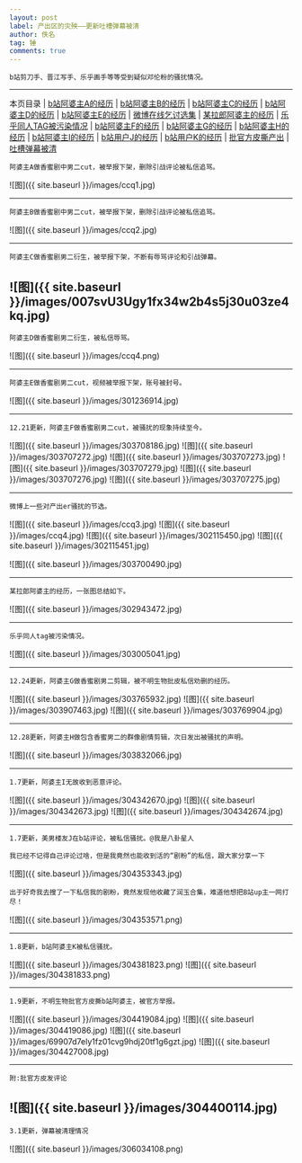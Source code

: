 ```yaml
---
layout: post
label: 产出区的灾殃——更新吐槽弹幕被清
author: 佚名
tag: 锤
comments: true
---
```


    b站剪刀手、晋江写手、乐乎画手等等受到疑似邓伦粉的骚扰情况。

---

本页目录 \| [b站阿婆主A的经历](#dxjja) \| [b站阿婆主B的经历](#dxjjb)  \| [b站阿婆主C的经历](#dxjjd) \| [b站阿婆主D的经历](#dxjje) \| [b站阿婆主E的经历](#dxjjf) \| [微博在线乞讨选集](#dxjjc) \| [某拉郎阿婆主的经历](#dxjjg) \| [乐乎同人TAG被污染情况](#dxjjh) \| [b站阿婆主F的经历](#dxjji)  \| [b站阿婆主G的经历](#dxjjj) \| [b站阿婆主H的经历](#dxjjk) \| [b站阿婆主I的经历](#dxjjl) \| [b站用户J的经历](#dxjjm) \| [b站用户K的经历](#dxjjn) \| [批官方皮撕产出](#dxjjo) \| [吐槽弹幕被清](#dxjjp)


<a class="anchor" name="dxjja"></a>

    阿婆主A做香蜜剧中男二cut，被举报下架，删除引战评论被私信追骂。
    

![图]({{ site.baseurl }}/images/ccq1.jpg)

---

<a class="anchor" name="dxjjb"></a>

    阿婆主B做香蜜剧中男二cut，被举报下架，删除引战评论被私信追骂。
    

![图]({{ site.baseurl }}/images/ccq2.jpg)

---

<a class="anchor" name="dxjjd"></a>

    阿婆主C做香蜜剧男二衍生，被举报下架，不断有辱骂评论和引战弹幕。
    

![图]({{ site.baseurl }}/images/007svU3Ugy1fx34w2b4s5j30u03ze4kq.jpg)
---

<a class="anchor" name="dxjje"></a>

    阿婆主D做香蜜剧男二衍生，被私信辱骂。
    

![图]({{ site.baseurl }}/images/ccq4.png)


---

<a class="anchor" name="dxjjf"></a>

    阿婆主E做香蜜剧男二cut，视频被举报下架，账号被封号。

![图]({{ site.baseurl }}/images/301236914.jpg)

---

<a class="anchor" name="dxjji"></a>

    12.21更新，阿婆主F做香蜜剧男二cut，被骚扰的现象持续至今。

![图]({{ site.baseurl }}/images/303708186.jpg)
![图]({{ site.baseurl }}/images/303707272.jpg)
![图]({{ site.baseurl }}/images/303707273.jpg)
![图]({{ site.baseurl }}/images/303707279.jpg)
![图]({{ site.baseurl }}/images/303707276.jpg)
![图]({{ site.baseurl }}/images/303707275.jpg)


---


<a class="anchor" name="dxjjc"></a>

    微博上一些对产出er骚扰的节选。

![图]({{ site.baseurl }}/images/ccq3.jpg)
![图]({{ site.baseurl }}/images/ccq4.jpg)
![图]({{ site.baseurl }}/images/302115450.jpg)
![图]({{ site.baseurl }}/images/302115451.jpg)

![图]({{ site.baseurl }}/images/303700490.jpg)

---


<a class="anchor" name="dxjjg"></a>

    某拉郎阿婆主的经历，一张图总结如下。
    
![图]({{ site.baseurl }}/images/302943472.jpg)

---


<a class="anchor" name="dxjjh"></a>

    乐乎同人tag被污染情况。
    
![图]({{ site.baseurl }}/images/303005041.jpg)

---


<a class="anchor" name="dxjjj"></a>

    12.24更新，阿婆主G做香蜜剧男二剪辑，被不明生物批皮私信劝删的经历。
    
![图]({{ site.baseurl }}/images/303765932.jpg)
![图]({{ site.baseurl }}/images/303907463.jpg)
![图]({{ site.baseurl }}/images/303769904.jpg)


    
---


<a class="anchor" name="dxjjk"></a>

    12.28更新，阿婆主H做包含香蜜男二的群像剧情剪辑，次日发出被骚扰的声明。
    
![图]({{ site.baseurl }}/images/303832066.jpg)

    
---


<a class="anchor" name="dxjjl"></a>

    1.7更新，阿婆主I无故收到恶意评论。
    
![图]({{ site.baseurl }}/images/304342670.jpg)
![图]({{ site.baseurl }}/images/304342673.jpg)
![图]({{ site.baseurl }}/images/304342674.jpg)


---

<a class="anchor" name="dxjjm"></a>

    1.7更新，美男楼友J在b站评论，被私信骚扰。@我是八卦星人
    
    我已经不记得自己评论过啥，但是我竟然也能收到活的“剧粉”的私信，跟大家分享一下
    
![图]({{ site.baseurl }}/images/304353343.jpg)

    出于好奇我去搜了一下私信我的剧粉，竟然发现他收藏了润玉合集，难道他想把B站up主一网打尽！

![图]({{ site.baseurl }}/images/304353571.png)

---

<a class="anchor" name="dxjjn"></a>

    1.8更新，b站阿婆主K被私信骚扰。
    
    
![图]({{ site.baseurl }}/images/304381823.png)
![图]({{ site.baseurl }}/images/304381833.png)


---

<a class="anchor" name="dxjjo"></a>

    1.9更新，不明生物批官方皮撕b站阿婆主，被官方举报。
    
![图]({{ site.baseurl }}/images/304419084.jpg)
![图]({{ site.baseurl }}/images/304419086.jpg)
![图]({{ site.baseurl }}/images/69907d7ely1fz01cvg9hdj20tf1g6gzt.jpg)
![图]({{ site.baseurl }}/images/304427008.jpg)

---

    附:批官方皮发评论
    
![图]({{ site.baseurl }}/images/304400114.jpg)
---

<a class="anchor" name="dxjjp"></a>

    3.1更新，弹幕被清理情况
    
![图]({{ site.baseurl }}/images/306034108.png)